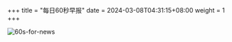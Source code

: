 +++
title = "每日60秒早报"
date = 2024-03-08T04:31:15+08:00
weight = 1
+++

![60s-for-news](/img/zaobao/zaobao.png "由 ALAPI 提供支持")
